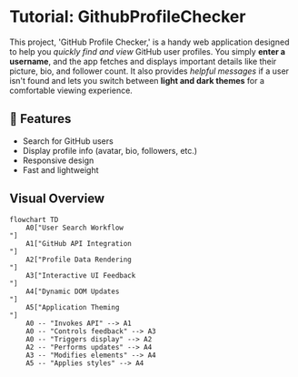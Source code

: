 # Tutorial: GithubProfileChecker

This project, 'GitHub Profile Checker,' is a handy web application designed to help you *quickly find and view* GitHub user profiles. You simply **enter a username**, and the app fetches and displays important details like their picture, bio, and follower count. It also provides *helpful messages* if a user isn't found and lets you switch between **light and dark themes** for a comfortable viewing experience.


## 🚀 Features

- Search for GitHub users
- Display profile info (avatar, bio, followers, etc.)
- Responsive design
- Fast and lightweight

## Visual Overview

```mermaid
flowchart TD
    A0["User Search Workflow
"]
    A1["GitHub API Integration
"]
    A2["Profile Data Rendering
"]
    A3["Interactive UI Feedback
"]
    A4["Dynamic DOM Updates
"]
    A5["Application Theming
"]
    A0 -- "Invokes API" --> A1
    A0 -- "Controls feedback" --> A3
    A0 -- "Triggers display" --> A2
    A2 -- "Performs updates" --> A4
    A3 -- "Modifies elements" --> A4
    A5 -- "Applies styles" --> A4
```
